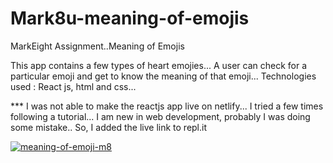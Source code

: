 # Mark8u-meaning-of-emojis
MarkEight Assignment..Meaning of Emojis

This app contains a few types of heart emojies... A user can check for a particular emoji and get to know the meaning of that emoji... 
Technologies used : React js, html and css... 

*** I was not able to make the reactjs app live on netlify... I tried a few times following a tutorial... I am new in web development, probably I was doing some mistake.. So, I added the live link to repl.it




<a href="https://postimg.cc/ns0NKjXd" target="_blank"><img src="https://i.postimg.cc/85SDSLNV/meaning-of-emoji-m8.png" alt="meaning-of-emoji-m8"/></a><br/><br/>
